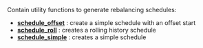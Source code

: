 Contain utility functions to generate rebalancing schedules:
  - [**schedule_offset**](azapy.Util.schedule.schedule_offset) : create a simple schedule with an offset start
  - [**schedule_roll**](azapy.Util.schedule.schedule_roll) : creates a rolling history schedule
  - [**schedule_simple**](azapy.Util.schedule.schedule_simple) : creates a simple schedule
